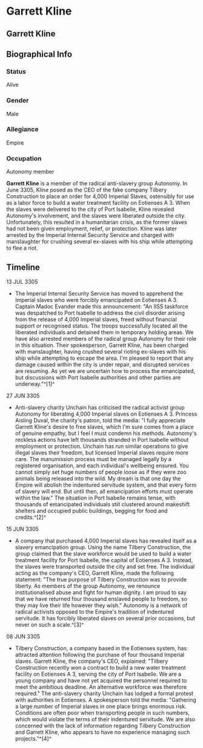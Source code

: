 # Garrett Kline
## Garrett Kline

		

## Biographical Info

### Status

Alive

### Gender

Male

### Allegiance

Empire

### Occupation

Autonomy member

**Garrett Kline** is a member of the radical anti-slavery group Autonomy. In June 3305, Kline posed as the CEO of the fake company Tilbery Construction to place an order for 4,000 Imperial Slaves, ostensibly for use as a labor force to build a water treatment facility on Eotienses A 3. When the slaves were delivered to the city of Port Isabelle, Kline revealed Autonomy's involvement, and the slaves were liberated outside the city. Unfortunately, this resulted in a humanitarian crisis, as the former slaves had not been given employment, relief, or protection. Kline was later arrested by the Imperial Internal Security Service and charged with manslaughter for crushing several ex-slaves with his ship while attempting to flee a riot.

## Timeline

13 JUL 3305

- The Imperial Internal Security Service has moved to apprehend the Imperial slaves who were forcibly emancipated on Eotienses A 3. Captain Madoc Evander made this announcement: "An IISS taskforce was despatched to Port Isabelle to address the civil disorder arising from the release of 4,000 Imperial slaves, freed without financial support or recognised status. The troops successfully located all the liberated individuals and detained them in temporary holding areas. We have also arrested members of the radical group Autonomy for their role in this situation. Their spokesperson, Garrett Kline, has been charged with manslaughter, having crushed several rioting ex-slaves with his ship while attempting to escape the area. I'm pleased to report that any damage caused within the city is under repair, and disrupted services are resuming. As yet we are uncertain how to process the emancipated, but discussions with Port Isabelle authorities and other parties are underway."^[1]^

27 JUN 3305

- Anti-slavery charity Unchain has criticised the radical activist group Autonomy for liberating 4,000 Imperial slaves on Eotienses A 3. Princess Aisling Duval, the charity's patron, told the media: "I fully appreciate Garrett Kline's desire to free slaves, which I'm sure comes from a place of genuine empathy, but I feel I must condemn his methods. Autonomy's reckless actions have left thousands stranded in Port Isabelle without employment or protection. Unchain has run similar operations to give illegal slaves their freedom, but licensed Imperial slaves require more care. The manumission process must be managed legally by a registered organisation, and each individual's wellbeing ensured. You cannot simply set huge numbers of people loose as if they were zoo animals being released into the wild. My dream is that one day the Empire will abolish the indentured servitude system, and that every form of slavery will end. But until then, all emancipation efforts must operate within the law." The situation in Port Isabelle remains tense, with thousands of emancipated individuals still clustered around makeshift shelters and occupied public buildings, begging for food and credits.^[2]^

15 JUN 3305

- A company that purchased 4,000 Imperial slaves has revealed itself as a slavery emancipation group. Using the name Tilbery Construction, the group claimed that the slave workforce would be used to build a water treatment facility for Port Isabelle, the capital of Eotienses A 3. Instead, the slaves were transported outside the city and set free. The individual acting as the company's CEO, Garrett Kline, made the following statement: "The true purpose of Tilbery Construction was to provide liberty. As members of the group Autonomy, we renounce institutionalised abuse and fight for human dignity. I am proud to say that we have returned four thousand enslaved people to freedom, so they may live their life however they wish." Autonomy is a network of radical activists opposed to the Empire's tradition of indentured servitude. It has forcibly liberated slaves on several prior occasions, but never on such a scale.^[3]^

08 JUN 3305

- Tilbery Construction, a company based in the Eotienses system, has attracted attention following the purchase of four thousand Imperial slaves. Garrett Kline, the company's CEO, explained: "Tilbery Construction recently won a contract to build a new water treatment facility on Eotienses A 3, serving the city of Port Isabelle. We are a young company and have not yet acquired the personnel required to meet the ambitious deadline. An alternative workforce was therefore required." The anti-slavery charity Unchain has lodged a formal protest with authorities in Eotienses. A spokesperson told the media: "Gathering a large number of Imperial slaves in one place brings enormous risk. Conditions are often poor when transporting people in such numbers, which would violate the terms of their indentured servitude. We are also concerned with the lack of information regarding Tilbery Construction and Garrett Kline, who appears to have no experience managing such projects."^[4]^